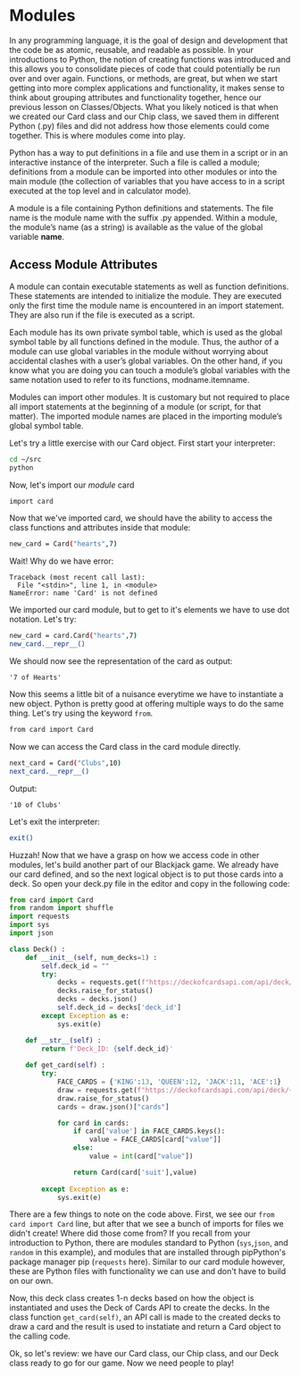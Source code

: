 # Modules

In any programming language, it is the goal of design and development that the code be as atomic, reusable, and readable as possible.  In your introductions to Python, the notion of creating functions was introduced and this allows you to consolidate pieces of code that could potentially be run over and over again.  Functions, or methods, are great, but when we start getting into more complex applications and functionality,  it makes sense to think about grouping attributes and functionality together, hence our previous lesson on Classes/Objects. What you likely noticed is that when we created our Card class and our Chip class, we saved them in different Python (.py) files and did not address how those elements could come together.  This is where modules come into play.

Python has a way to put definitions in a file and use them in a script or in an interactive instance of the interpreter. Such a file is called a module; definitions from a module can be imported into other modules or into the main module (the collection of variables that you have access to in a script executed at the top level and in calculator mode).

A module is a file containing Python definitions and statements. The file name is the module name with the suffix .py appended. Within a module, the module’s name (as a string) is available as the value of the global variable __name__.

## Access Module Attributes

A module can contain executable statements as well as function definitions. These statements are intended to initialize the module. They are executed only the first time the module name is encountered in an import statement. They are also run if the file is executed as a script.

Each module has its own private symbol table, which is used as the global symbol table by all functions defined in the module. Thus, the author of a module can use global variables in the module without worrying about accidental clashes with a user’s global variables. On the other hand, if you know what you are doing you can touch a module’s global variables with the same notation used to refer to its functions, modname.itemname.

Modules can import other modules. It is customary but not required to place all import statements at the beginning of a module (or script, for that matter). The imported module names are placed in the importing module’s global symbol table.

Let's try a little exercise with our Card object.  First start your interpreter:

```bash
cd ~/src
python
```

Now, let's import our *module* card

```bash
import card
```

Now that we've imported card, we should have the ability to access the class functions and attributes inside that module:

```bash
new_card = Card("hearts",7)
```

Wait! Why do we have error:

```
Traceback (most recent call last):
  File "<stdin>", line 1, in <module>
NameError: name 'Card' is not defined
```

We imported our card module, but to get to it's elements we have to use dot notation.  Let's try:

```bash
new_card = card.Card("hearts",7)
new_card.__repr__()
```

We should now see the representation of the card as output:

```
'7 of Hearts'
```

Now this seems a little bit of a nuisance everytime we have to instantiate a new object. Python is pretty good at offering multiple ways to do the same thing.  Let's try using the keyword ```from```.

```bash
from card import Card
```

Now we can access the Card class in the card module directly.

```bash
next_card = Card("Clubs",10)
next_card.__repr__()
```

Output: 

```
'10 of Clubs'
```

Let's exit the interpreter:

```bash
exit()
```

Huzzah! Now that we have a grasp on how we access code in other modules, let's build another part of our Blackjack game. We already have our card defined, and so the next logical object is to put those cards into a deck.  So open your deck.py file in the editor and copy in the following code:

```python
from card import Card
from random import shuffle
import requests
import sys
import json

class Deck() :
    def __init__(self, num_decks=1) : 
        self.deck_id = ""
        try:
            decks = requests.get(f"https://deckofcardsapi.com/api/deck/new/shuffle/?deck_count={str(num_decks)}")
            decks.raise_for_status()
            decks = decks.json()
            self.deck_id = decks['deck_id']
        except Exception as e:
            sys.exit(e)

    def __str__(self) :
        return f'Deck_ID: {self.deck_id}'
        
    def get_card(self) :
        try:       
            FACE_CARDS = {'KING':13, 'QUEEN':12, 'JACK':11, 'ACE':1}
            draw = requests.get(f"https://deckofcardsapi.com/api/deck/{self.deck_id}/draw?count=1")
            draw.raise_for_status()
            cards = draw.json()["cards"]

            for card in cards:
                if card['value'] in FACE_CARDS.keys(): 
                    value = FACE_CARDS[card["value"]]
                else:
                    value = int(card["value"])

                return Card(card['suit'],value)
  
        except Exception as e:
            sys.exit(e)
```

There are a few things to note on the code above. First, we see our ```from card import Card``` line, but after that we see a bunch of imports for files we didn't create!  Where did those come from?  If you recall from your introduction to Python, there are modules standard to Python (```sys```,```json```, and ```random``` in this example), and modules that are installed through pipPython's package manager pip (```requests``` here).  Similar to our card module however, these are Python files with functionality we can use and don't have to build on our own.

Now, this deck class creates 1-n decks based on how the object is instantiated and uses the Deck of Cards API to create the decks.  In the class function ```get_card(self)```, an API call is made to the created decks to draw a card and the result is used to instatiate and return a Card object to the calling code.

Ok, so let's review: we have our Card class, our Chip class, and our Deck class ready to go for our game.  Now we need people to play!

